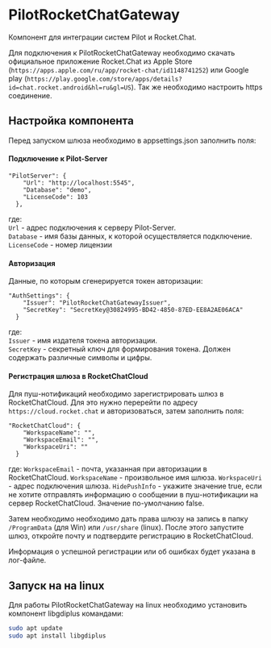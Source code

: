 # PilotRocketChatGateway

Компонент для интеграции систем Pilot и Rocket.Chat.

Для подключения к PilotRocketChatGateway необходимо скачать официальное приложение Rocket.Chat из  Apple Store (`https://apps.apple.com/ru/app/rocket-chat/id1148741252`) или Google play (`https://play.google.com/store/apps/details?id=chat.rocket.android&hl=ru&gl=US`). Так же необходимо настроить https соединение.

## Настройка компонента

Перед запуском шлюза необходимо в appsettings.json заполнить поля:

#### Подключение к Pilot-Server
```
"PilotServer": {
    "Url": "http://localhost:5545",
    "Database": "demo",
    "LicenseCode": 103
  },
```
где:\
`Url` - адрес подключения к серверу Pilot-Server.\
`Database` - имя базы данных, к которой осуществляется подключение.\
`LicenseCode` - номер лицензии

#### Авторизация
Данные, по которым сгенерируется токен авторизации:
```
"AuthSettings": {
    "Issuer": "PilotRocketChatGatewayIssuer",
    "SecretKey": "SecretKey@30824995-BD42-4850-87ED-EE8A2AE06ACA"
  }
```
где:\
`Issuer` - имя издателя токена авторизации.\
`SecretKey` - секретный ключ для формирования токена. Должен содержать различные символы и цифры.

#### Регистрация шлюза в RocketChatCloud
Для пуш-нотификаций необходимо зарегистрировать шлюз в RocketChatCloud. Для это нужно перерейти по адресу `https://cloud.rocket.chat` и авторизоваться, затем заполнить поля:
```
"RocketChatCloud": {
    "WorkspaceName": "",
    "WorkspaceEmail": "",
    "WorkspaceUri": ""
  }
```
где:
`WorkspaceEmail` - почта, указанная при авторизации в RocketChatCloud.
`WorkspaceName` - произвольное имя шлюза.
`WorkspaceUri` -  адрес подключения шлюза.
`HidePushInfo` - укажите значение true, если не хотите отправлять информацию о сообщении в пуш-нотификации на сервер RocketChatCloud. Значение по-умолчанию false. 

Затем необходимо необходимо дать права шлюзу на запись в папку `/ProgramData` (для Win) или `/usr/share` (linux). После этого запустите шлюз, откройте почту и подтвердите регистрацию в RocketChatCloud. 

Информация о успешной регистрации или об ошибках будет указана в лог-файле.

## Запуск на на linux

Для работы PilotRocketChatGateway на linux необходимо установить компонент libgdiplus командами:
```bash
sudo apt update
sudo apt install libgdiplus
```